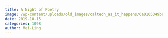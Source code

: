 ```yaml
---
title: A Night of Poetry
image: /wp-content/uploads/old_images/caltech_as_it_happens/6a0105349b8251970b0240a4917fff200c.jpg
date: 2019-10-15
categories: 1098
author: Mei-Ling
---
```




